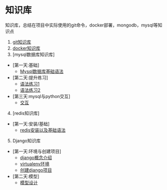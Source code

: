 # 知识库
知识库，总结在项目中实际使用的git命令，docker部署，mongodb，mysql等知识点

1. [git知识库](git.md)
2. [docker知识库](docker/docker.md)
3. [mysql数据库知识库]
  - [第一天:基础]
    - [Mysql数据库基础语法](sql/mysql.md)
  - [第二天:提升练习]
    - [语法练习1](sql/mysql2_1.md)
    - [语法练习2](sql/mysql2_2.md)
  - [第三天:mysql与python交互]
    - [交互](sql/mysql3.md)
4. [redis知识库]
  - [第一天:安装/基础]
     - [redis安装以及基础语法](sql/redis.md)
5. Django知识库
  - [第一天:环境与创建项目]
    - [django概念介绍](django/django_pattern.md)
    - [virtualenv环境](django/python_virtualenv.md)
    - [创建django项目](django/django_halloWorld.md)
  - [第二天:模型]
    - [模型设计](django/django_models.md)
